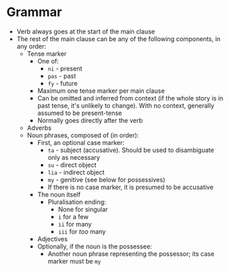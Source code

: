 # Grammar
- Verb always goes at the start of the main clause
- The rest of the main clause can be any of the following components, in any order:
    - Tense marker
        - One of:
            - `ni` - present
            - `pas` - past
            - `fy` - future
        - Maximum one tense marker per main clause
        - Can be omitted and inferred from context (if the whole story is in past tense, it's unlikely to change). With no context, generally assumed to be present-tense
        - Normally goes directly after the verb
    - Adverbs
    - Noun phrases, composed of (in order):
        - First, an optional case marker:
            - `ta` - subject (accusative). Should be used to disambiguate only as necessary
            - `su` - direct object
            - `lia` - indirect object
            - `my` - genitive (see below for possessives)
            - If there is no case marker, it is presumed to be accusative
        - The noun itself
            - Pluralisation ending:
                - None for singular
                - `i` for a few
                - `ii` for many
                - `iii` for *too* many
        - Adjectives
        - Optionally, if the noun is the possessee:
            - Another noun phrase representing the possessor; its case marker must be `my`